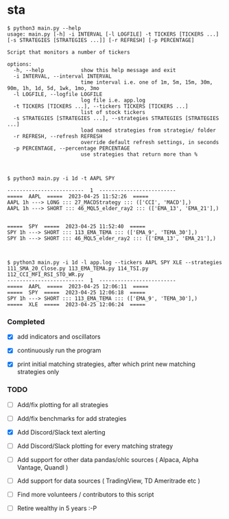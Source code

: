 # sta

```
$ python3 main.py --help
usage: main.py [-h] -i INTERVAL [-l LOGFILE] -t TICKERS [TICKERS ...] [-s STRATEGIES [STRATEGIES ...]] [-r REFRESH] [-p PERCENTAGE]

Script that monitors a number of tickers

options:
  -h, --help            show this help message and exit
  -i INTERVAL, --interval INTERVAL
                        time interval i.e. one of 1m, 5m, 15m, 30m, 90m, 1h, 1d, 5d, 1wk, 1mo, 3mo
  -l LOGFILE, --logfile LOGFILE
                        log file i.e. app.log
  -t TICKERS [TICKERS ...], --tickers TICKERS [TICKERS ...]
                        list of stock tickers
  -s STRATEGIES [STRATEGIES ...], --strategies STRATEGIES [STRATEGIES ...]
                        load named strategies from strategie/ folder
  -r REFRESH, --refresh REFRESH
                        override default refresh settings, in seconds
  -p PERCENTAGE, --percentage PERCENTAGE
                        use strategies that return more than %



$ python3 main.py -i 1d -t AAPL SPY

-------------------------  1  -------------------------
=====  AAPL  =====  2023-04-25 11:52:26  =====
AAPL 1h ---> LONG ::: 27_MACDStrategy ::: (['CCI', 'MACD'],)
AAPL 1h ---> SHORT ::: 46_MQL5_elder_ray2 ::: (['EMA_13', 'EMA_21'],)


=====  SPY  =====  2023-04-25 11:52:40  =====
SPY 1h ---> SHORT ::: 113_EMA_TEMA ::: (['EMA_9', 'TEMA_30'],)
SPY 1h ---> SHORT ::: 46_MQL5_elder_ray2 ::: (['EMA_13', 'EMA_21'],)



$ python3 main.py -i 1d -l app.log --tickers AAPL SPY XLE --strategies 111_SMA_20_Close.py 113_EMA_TEMA.py 114_TSI.py 112_CCI_MFI_RSI_STO_WR.py
-------------------------  1  -------------------------
=====  AAPL  =====  2023-04-25 12:06:11  =====
=====  SPY  =====  2023-04-25 12:06:18  =====
SPY 1h ---> SHORT ::: 113_EMA_TEMA ::: (['EMA_9', 'TEMA_30'],)
=====  XLE  =====  2023-04-25 12:06:24  =====

```


### Completed
- [x] add indicators and oscillators
- [x] continuously run the program 
- [x] print initial matching strategies, after which print new matching strategies only


### TODO
- [ ] Add/fix plotting  for all strategies
- [ ] Add/fix benchmarks for add strategies

- [x] Add Discord/Slack text alerting
- [ ] Add Discord/Slack plotting for every matching strategy

- [ ] Add support for other data pandas/ohlc sources ( Alpaca, Alpha Vantage, Quandl )
- [ ] Add support for data sources ( TradingView, TD Ameritrade etc )

- [ ] Find more volunteers / contributors to this script
- [ ] Retire wealthy in 5 years :-P
